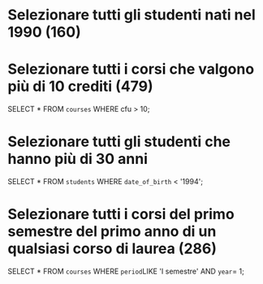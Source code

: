# Selezionare tutti gli studenti nati nel 1990 (160)

# Selezionare tutti i corsi che valgono più di 10 crediti (479)

SELECT \* FROM `courses` WHERE cfu > 10;

# Selezionare tutti gli studenti che hanno più di 30 anni

SELECT \* FROM `students` WHERE `date_of_birth` < '1994';

# Selezionare tutti i corsi del primo semestre del primo anno di un qualsiasi corso di laurea (286)

SELECT \* FROM `courses` WHERE `period`LIKE 'I semestre' AND `year`= 1;
